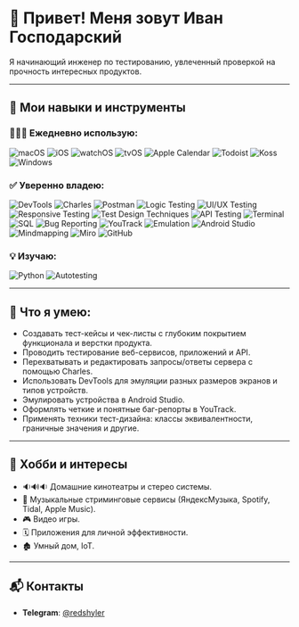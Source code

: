 # 👋 Привет! Меня зовут Иван Господарский  

Я начинающий инженер по тестированию, увлеченный проверкой на прочность интересных продуктов.  

---

## 🔧 Мои навыки и инструменты
### 👨🏽‍💻 Ежедневно использую:
![macOS](https://img.shields.io/badge/-macOS-000000?style=for-the-badge&logo=apple&logoColor=white)
![iOS](https://img.shields.io/badge/-iOS-000000?style=for-the-badge&logo=apple&logoColor=white)
![watchOS](https://img.shields.io/badge/-watchOS-000000?style=for-the-badge&logo=apple&logoColor=white)
![tvOS](https://img.shields.io/badge/-tvOS-000000?style=for-the-badge&logo=apple&logoColor=white)
![Apple Calendar](https://img.shields.io/badge/-Apple%20Calendar-F6F6F6?style=for-the-badge&logo=apple&logoColor=black)
![Todoist](https://img.shields.io/badge/-Todoist-EE4C2C?style=for-the-badge&logo=todoist&logoColor=white)
![Koss](https://img.shields.io/badge/-Koss-CC0000?style=for-the-badge&logo=music&logoColor=white)
![Windows](https://img.shields.io/badge/-Windows-0078D6?style=for-the-badge&logo=windows&logoColor=white)

### ✅ Уверенно владею:
![DevTools](https://img.shields.io/badge/-DevTools-00a3e0?style=for-the-badge&logo=googlechrome&logoColor=white)
![Charles](https://img.shields.io/badge/-CharlesProxy-00a651?style=for-the-badge&logo=proxy&logoColor=white)
![Postman](https://img.shields.io/badge/-Postman-f76935?style=for-the-badge&logo=postman&logoColor=white)
![Logic Testing](https://img.shields.io/badge/-Logic%20Testing-blue?style=for-the-badge&logo=data&logoColor=white)
![UI/UX Testing](https://img.shields.io/badge/-UI/UX%20Testing-purple?style=for-the-badge&logo=figma&logoColor=white)
![Responsive Testing](https://img.shields.io/badge/-Responsive%20Testing-lightblue?style=for-the-badge&logo=responsive&logoColor=white)
![Test Design Techniques](https://img.shields.io/badge/-Test%20Design%20Techniques-ffb900?style=for-the-badge&logo=knowledgebase&logoColor=white)
![API Testing](https://img.shields.io/badge/-API%20Testing-orange?style=for-the-badge&logo=api&logoColor=white)
![Terminal](https://img.shields.io/badge/-Terminal-black?style=for-the-badge&logo=console&logoColor=white)
![SQL](https://img.shields.io/badge/-SQL-336791?style=for-the-badge&logo=postgresql&logoColor=white)
![Bug Reporting](https://img.shields.io/badge/-Bug%20Reporting-red?style=for-the-badge&logo=bug&logoColor=white)
![YouTrack](https://img.shields.io/badge/-YouTrack-0062CC?style=for-the-badge&logo=jetbrains&logoColor=white)
![Emulation](https://img.shields.io/badge/-Emulation-grey?style=for-the-badge&logo=android&logoColor=white)
![Android Studio](https://img.shields.io/badge/-Android%20Studio-3DDC84?style=for-the-badge&logo=androidstudio&logoColor=white)
![Mindmapping](https://img.shields.io/badge/-Mindmapping-yellowgreen?style=for-the-badge&logo=brain&logoColor=white)
![Miro](https://img.shields.io/badge/-Miro-FFD02F?style=for-the-badge&logo=miro&logoColor=black)
![GitHub](https://img.shields.io/badge/-GitHub-181717?style=for-the-badge&logo=github&logoColor=white)

### 💡 Изучаю:
![Python](https://img.shields.io/badge/-Python-3776AB?style=for-the-badge&logo=python&logoColor=white)
![Autotesting](https://img.shields.io/badge/-Autotesting-green?style=for-the-badge&logo=automation&logoColor=white)

---

## 🧪 Что я умею:
- Создавать тест-кейсы и чек-листы с глубоким покрытием функционала и верстки продукта.
- Проводить тестирование веб-сервисов, приложений и API.
- Перехватывать и редактировать запросы/ответы сервера с помощью Charles.
- Использовать DevTools для эмуляции разных размеров экранов и типов устройств.
- Эмулировать устройства в Android Studio.
- Оформлять четкие и понятные баг-репорты в YouTrack.
- Применять техники тест-дизайна: классы эквивалентности, граничные значения и другие.

---

## 🎵 Хобби и интересы
- 🔉🔊🔉 Домашние кинотеатры и стерео системы.
- 🎼 Музыкальные стриминговые сервисы (ЯндексМузыка, Spotify, Tidal, Apple Music).
- 🎮 Видео игры.
- 🗓 Приложения для личной эффективности.
- 🏚 Умный дом, IoT.

---

## 📬 Контакты
- **Telegram**: [@redshyler](https://t.me/redshyler)
